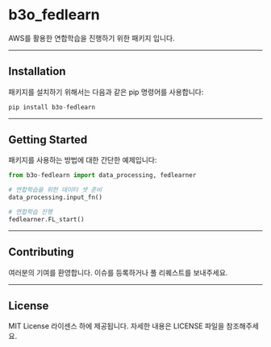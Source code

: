 # b3o_fedlearn
AWS를 활용한 연합학습을 진행하기 위한 패키지 입니다.

---
## Installation

패키지를 설치하기 위해서는 다음과 같은 pip 명령어를 사용합니다:
```python
pip install b3o-fedlearn
```

---
## Getting Started

패키지를 사용하는 방법에 대한 간단한 예제입니다:

```python
from b3o-fedlearn import data_processing, fedlearner

# 연합학습을 위한 데이터 셋 준비
data_processing.input_fn()

# 연합학습 진행
fedlearner.FL_start()
```
---

## Contributing
여러분의 기여를 환영합니다. 이슈를 등록하거나 풀 리퀘스트를 보내주세요.

---
## License
MIT License 라이센스 하에 제공됩니다. 자세한 내용은 LICENSE 파일을 참조해주세요.